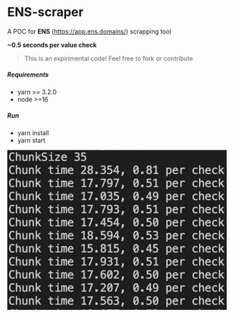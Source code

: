 # ENS-scraper

A POC for **ENS** (https://app.ens.domains/) scrapping tool

 **~0.5 seconds per value check**

 
> This is an expirimental code!
> Feel free to fork or contribute


 

##### Requirements
- yarn >= 3.2.0
- node >=16
##### Run 
- yarn install
- yarn start

![Alt text](./assets/example.png "Title")
